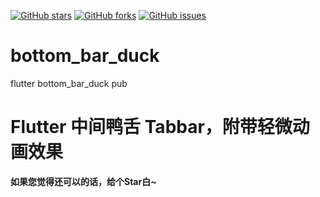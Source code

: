 [![GitHub stars](https://img.shields.io/github/stars/ingod9true/bottom_bar_duck.svg)](https://github.com/ingod9true/bottom_bar_duck/stargazers)
[![GitHub forks](https://img.shields.io/github/forks/ingod9true/bottom_bar_duck.svg)](https://github.com/ingod9true/bottom_bar_duck/network)
[![GitHub issues](https://img.shields.io/github/issues/ingod9true/bottom_bar_duck.svg)](https://github.com/ingod9true/bottom_bar_duck/issues) 


# bottom_bar_duck
flutter bottom_bar_duck pub

# Flutter 中间鸭舌 Tabbar，附带轻微动画效果

**如果您觉得还可以的话，给个Star白~**
